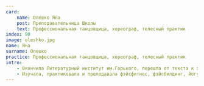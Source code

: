 ```yaml
---
card:
    name: Олешко Яна
    post: Преподавательница Школы
    text: Профессиональная танцовщица, хореограф, телесный практик
index: 90
image: oleshko.jpg
name: Яна
surname: Олешко
practice: Профессиональная танцовщица, хореограф, телесный практик
intro:
    - Окончила Литературный институт им.Горького, перешла от текста к хореографии в 2006 году. В течение 14 лет изучала, практиковала и преподавала в России, Белоруссии, Франции, Германии и Эстонии современный и классический танец, йогу, соматику, гагу. Практик и инструктор Системного фитнеса.
    - Изучала, практиковала и преподавала фэйсфитнес, фэйсбилдинг, йогу для лица, самомассажи в течение 6 лет. Вместе с Антоном Климатом разработала курс «Мимические мышцы и работа с ними по модели Системного фитнеса.
---
```

